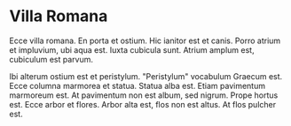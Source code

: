 # Villa Romana

Ecce villa romana.
En porta et ostium.
Hic ianitor est et canis.
Porro atrium et impluvium, ubi aqua est.
Iuxta cubicula sunt.
Atrium amplum est, cubiculum est parvum.

Ibi alterum ostium est et peristylum.
"Peristylum" vocabulum Graecum est.
Ecce columna marmorea et statua.
Statua alba est.
Etiam pavimentum marmoreum est.
At pavimentum non est album, sed nigrum.
Prope hortus est.
Ecce arbor et flores.
Arbor alta est, flos non est altus.
At flos pulcher est.
